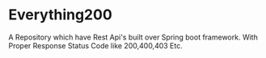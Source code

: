 # Everything200
A Repository which have Rest Api's built over Spring boot framework. With Proper  Response Status Code like 200,400,403 Etc.
